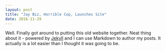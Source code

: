 ```yaml
---
layout: post
title: "Jay Biz, Horrible Cop, Launches Site"
date: 2016-11-29
---
```


Well. Finally got around to putting this old website together. Neat thing about it - powered by [Jekyll](http://jekyllrb.com) and I can use Markdown to author my posts. It actually is a lot easier than I thought it was going to be.
